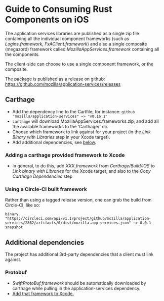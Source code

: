 # Guide to Consuming Rust Components on iOS

The application services libraries are published as a single zip file containing all the individual component frameworks (such as *Logins.framework*, *FxAClient.framework*) and also a single composite (megazord) framework called *MozillaAppServices.framework* containing all the components.

The client-side can choose to use a single component framework, or the composite.

The package is published as a release on github: https://github.com/mozilla/application-services/releases

## Carthage

- Add the dependency line to the Cartfile, for instance: `github "mozilla/application-services" ~> "v0.16.1"` 
- `carthage` will download MozillaAppServices.frameworks.zip, and add all the available frameworks to the 'Carthage/' dir.
- Choose which framework to link against for your project (in the *Link Binary with Libraries* step in your Xcode target).
- Add additional dependencies, see [below](#additional-dependencies).

### Adding a carthage provided framework to Xcode
- In general, to do this, add *XXX.framework* from *Carthage/Build/iOS* to *Link binary with Libraries* for the Xcode target, and also to the *Copy Carthage Dependencies* step

### Using a Circle-CI built framework

Rather than using a tagged release version, one can grab the build from Circle-CI, like so:

`binary "https://circleci.com/api/v1.1/project/github/mozilla/application-services/2862/artifacts/0/dist/mozilla.app-services.json" ~> 0.0.1-snapshot`

## Additional dependencies

The project has additional 3rd-party dependencies that a client must link against.

### Protobuf

- *SwiftProtoBuf.framework* should be automatically downloaded by carthage while pulling in the application-services dependency.
- [Add that framework to Xcode.](#adding-a-carthage-provided-framework-to-xcode)





